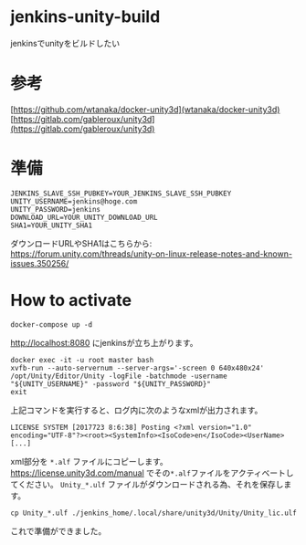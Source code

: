 # jenkins-unity-build
jenkinsでunityをビルドしたい

# 参考

[https://github.com/wtanaka/docker-unity3d](wtanaka/docker-unity3d)
[https://gitlab.com/gableroux/unity3d](https://gitlab.com/gableroux/unity3d)

# 準備

``` .env
JENKINS_SLAVE_SSH_PUBKEY=YOUR_JENKINS_SLAVE_SSH_PUBKEY
UNITY_USERNAME=jenkins@hoge.com
UNITY_PASSWORD=jenkins
DOWNLOAD_URL=YOUR_UNITY_DOWNLOAD_URL
SHA1=YOUR_UNITY_SHA1
```

ダウンロードURLやSHA1はこちらから: <https://forum.unity.com/threads/unity-on-linux-release-notes-and-known-issues.350256/>

# How to activate

```
docker-compose up -d
```

<http://localhost:8080> にjenkinsが立ち上がります。

```
docker exec -it -u root master bash
xvfb-run --auto-servernum --server-args='-screen 0 640x480x24' /opt/Unity/Editor/Unity -logFile -batchmode -username "${UNITY_USERNAME}" -password "${UNITY_PASSWORD}"
exit
```

上記コマンドを実行すると、ログ内に次のようなxmlが出力されます。

```
LICENSE SYSTEM [2017723 8:6:38] Posting <?xml version="1.0" encoding="UTF-8"?><root><SystemInfo><IsoCode>en</IsoCode><UserName>[...]
```

xml部分を `*.alf` ファイルにコピーします。
<https://license.unity3d.com/manual> でその`*.alf`ファイルをアクティベートしてください。
`Unity_*.ulf` ファイルがダウンロードされる為、それを保存します。

```
cp Unity_*.ulf ./jenkins_home/.local/share/unity3d/Unity/Unity_lic.ulf
```

これで準備ができました。
